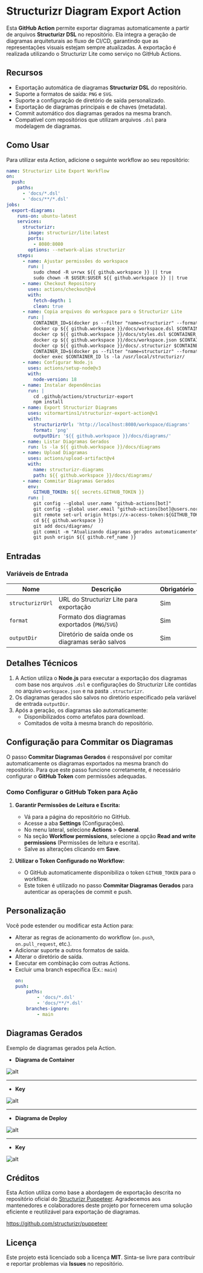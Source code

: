 # Structurizr Diagram Export Action

Esta **GitHub Action** permite exportar diagramas automaticamente a partir de arquivos **Structurizr DSL** no repositório. Ela integra a geração de diagramas arquiteturais ao fluxo de CI/CD, garantindo que as representações visuais estejam sempre atualizadas. A exportação é realizada utilizando o Structurizr Lite como serviço no GitHub Actions.

## Recursos

- Exportação automática de diagramas **Structurizr DSL** do repositório.
- Suporte a formatos de saída: `PNG` e `SVG`.
- Suporte a configuração de diretório de saída personalizado.
- Exportação de diagramas principais e de chaves (metadata).
- Commit automático dos diagramas gerados na mesma branch.
- Compatível com repositórios que utilizam arquivos `.dsl` para modelagem de diagramas.

## Como Usar

Para utilizar esta Action, adicione o seguinte workflow ao seu repositório:

```yaml
name: Structurizr Lite Export Workflow
on:
  push:
    paths:
      - 'docs/*.dsl'
      - 'docs/**/*.dsl' 
jobs:
  export-diagrams:
    runs-on: ubuntu-latest
    services:
      structurizr:
        image: structurizr/lite:latest
        ports:
          - 8080:8080
        options: --network-alias structurizr
    steps:
      - name: Ajustar permissões do workspace
        run: |
          sudo chmod -R u+rwx ${{ github.workspace }} || true
          sudo chown -R $USER:$USER ${{ github.workspace }} || true
      - name: Checkout Repository
        uses: actions/checkout@v4
        with:
          fetch-depth: 1
          clean: true
      - name: Copia arquivos do workspace para o Structurizr Lite
        run: |
          CONTAINER_ID=$(docker ps --filter "name=structurizr" --format "{{.ID}}")
          docker cp ${{ github.workspace }}/docs/workspace.dsl $CONTAINER_ID:/usr/local/structurizr/workspace.dsl
          docker cp ${{ github.workspace }}/docs/styles.dsl $CONTAINER_ID:/usr/local/structurizr/styles.dsl
          docker cp ${{ github.workspace }}/docs/workspace.json $CONTAINER_ID:/usr/local/structurizr/workspace.json
          docker cp ${{ github.workspace }}/docs/.structurizr $CONTAINER_ID:/usr/local/structurizr/.structurizr
          CONTAINER_ID=$(docker ps --filter "name=structurizr" --format "{{.ID}}")
          docker exec $CONTAINER_ID ls -la /usr/local/structurizr/
      - name: Configurar Node.js
        uses: actions/setup-node@v3
        with:
          node-version: 18
      - name: Instalar dependências
        run: |
          cd .github/actions/structurizr-export
          npm install
      - name: Export Structurizr Diagrams
        uses: vitormartins1/structurizr-export-action@v1
        with:
          structurizrUrl: 'http://localhost:8080/workspace/diagrams'
          format: 'png'
          outputDir: '${{ github.workspace }}/docs/diagrams/'
      - name: Listar Diagramas Gerados
        run: ls -la ${{ github.workspace }}/docs/diagrams
      - name: Upload Diagramas
        uses: actions/upload-artifact@v4
        with:
          name: structurizr-diagrams
          path: ${{ github.workspace }}/docs/diagrams/
      - name: Commitar Diagramas Gerados
        env:
          GITHUB_TOKEN: ${{ secrets.GITHUB_TOKEN }}
        run: |
          git config --global user.name "github-actions[bot]"
          git config --global user.email "github-actions[bot]@users.noreply.github.com"
          git remote set-url origin https://x-access-token:${GITHUB_TOKEN}@github.com/${{ github.repository }}
          cd ${{ github.workspace }}
          git add docs/diagrams/
          git commit -m "Atualizando diagramas gerados automaticamente"
          git push origin ${{ github.ref_name }}
```

## Entradas

### Variáveis de Entrada

| Nome             | Descrição                                         | Obrigatório |
|------------------|---------------------------------------------------|-------------|
| `structurizrUrl` | URL do Structurizr Lite para exportação           | Sim         |
| `format`         | Formato dos diagramas exportados (`PNG`/`SVG`)    | Sim         |
| `outputDir`      | Diretório de saída onde os diagramas serão salvos | Sim         |

## Detalhes Técnicos

1. A Action utiliza o **Node.js** para executar a exportação dos diagramas com base nos arquivos `.dsl` e configurações do Structurizr Lite contidas no arquivo `workspace.json` e na pasta `.structurizr`.
2. Os diagramas gerados são salvos no diretório especificado pela variável de entrada `outputDir`.
3. Após a geração, os diagramas são automaticamente:
   - Disponibilizados como artefatos para download.
   - Comitados de volta à mesma branch do repositório.

## Configuração para Commitar os Diagramas

O passo **Commitar Diagramas Gerados** é responsável por comitar automaticamente os diagramas exportados na mesma branch do repositório. Para que este passo funcione corretamente, é necessário configurar o **GitHub Token** com permissões adequadas.

### Como Configurar o GitHub Token para Ação

1. **Garantir Permissões de Leitura e Escrita:**
   - Vá para a página do repositório no GitHub.
   - Acesse a aba **Settings** (Configurações).
   - No menu lateral, selecione **Actions** > **General**.
   - Na seção **Workflow permissions**, selecione a opção **Read and write permissions** (Permissões de leitura e escrita).
   - Salve as alterações clicando em **Save**.

2. **Utilizar o Token Configurado no Workflow:**
   - O GitHub automaticamente disponibiliza o token `GITHUB_TOKEN` para o workflow.
   - Este token é utilizado no passo **Commitar Diagramas Gerados** para autenticar as operações de commit e push.

## Personalização

Você pode estender ou modificar esta Action para:
- Alterar as regras de acionamento do workflow (`on.push`, `on.pull_request`, etc.).
- Adicionar suporte a outros formatos de saída.
- Alterar o diretório de saída.
- Executar em combinação com outras Actions.
- Excluir uma branch específica (Ex.: `main`)
    ```yaml
    on:
    push:
        paths:
            - 'docs/*.dsl'
            - 'docs/**/*.dsl'
        branches-ignore:
            - main
    ```

## Diagramas Gerados

Exemplo de diagramas gerados pela Action.

- **Diagrama de Container**

![alt](docs/diagrams/sns-com-sqs.png)

---

- **Key**

![alt](docs/diagrams/sns-com-sqs-key.png)

---

- **Diagrama de Deploy**

![alt](docs/diagrams/deploy-dev.png)

---

- **Key**

![alt](docs/diagrams/deploy-dev-key.png)

## Créditos

Esta Action utiliza como base a abordagem de exportação descrita no repositório oficial do [Structurizr Puppeteer](https://github.com/structurizr/puppeteer). Agradecemos aos mantenedores e colaboradores deste projeto por fornecerem uma solução eficiente e reutilizável para exportação de diagramas.

https://github.com/structurizr/puppeteer

## Licença

Este projeto está licenciado sob a licença **MIT**. Sinta-se livre para contribuir e reportar problemas via **Issues** no repositório.

<!-- # structurizr-pipeline-integration
 
docker run --rm -p 8080:8080 -v "/Volumes/Transcend/structurizr-pipeline-integration/docs":/usr/local/structurizr structurizr/lite -->


